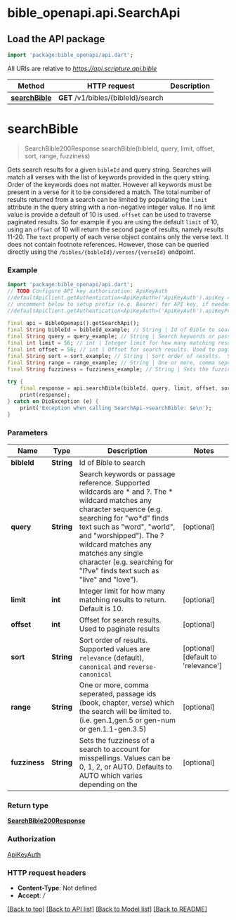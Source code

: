 # bible_openapi.api.SearchApi

## Load the API package
```dart
import 'package:bible_openapi/api.dart';
```

All URIs are relative to *https://api.scripture.api.bible*

Method | HTTP request | Description
------------- | ------------- | -------------
[**searchBible**](SearchApi.md#searchbible) | **GET** /v1/bibles/{bibleId}/search | 


# **searchBible**
> SearchBible200Response searchBible(bibleId, query, limit, offset, sort, range, fuzziness)



Gets search results for a given `bibleId` and query string.  Searches will match all verses with the list of keywords provided in the query string. Order of the keywords does not matter. However all keywords must be present in a verse for it to be considered a match. The total number of results returned from a search can be limited by populating the `limit` attribute in the query string with a non-negative integer value.  If no limit value is provide a default of 10 is used. `offset` can be used to traverse paginated results.  So for example if you are using the default `limit` of 10, using an `offset` of 10 will return the second page of results, namely results 11-20. The `text` property of each verse object contains only the verse text.  It does not contain footnote references. However, those can be queried directly using the `/bibles/{bibleId}/verses/{verseId}` endpoint. 

### Example
```dart
import 'package:bible_openapi/api.dart';
// TODO Configure API key authorization: ApiKeyAuth
//defaultApiClient.getAuthentication<ApiKeyAuth>('ApiKeyAuth').apiKey = 'YOUR_API_KEY';
// uncomment below to setup prefix (e.g. Bearer) for API key, if needed
//defaultApiClient.getAuthentication<ApiKeyAuth>('ApiKeyAuth').apiKeyPrefix = 'Bearer';

final api = BibleOpenapi().getSearchApi();
final String bibleId = bibleId_example; // String | Id of Bible to search
final String query = query_example; // String | Search keywords or passage reference.  Supported wildcards are * and ?.   The * wildcard matches any character sequence (e.g. searching for \"wo*d\" finds text such as \"word\", \"world\", and \"worshipped\").   The ? wildcard matches any matches any single character (e.g. searching for \"l?ve\" finds text such as \"live\" and \"love\"). 
final int limit = 56; // int | Integer limit for how many matching results to return. Default is 10.
final int offset = 56; // int | Offset for search results. Used to paginate results
final String sort = sort_example; // String | Sort order of results.  Supported values are `relevance` (default), `canonical` and `reverse-canonical`
final String range = range_example; // String | One or more, comma seperated, passage ids (book, chapter, verse) which the search will be limited to.  (i.e. gen.1,gen.5 or gen-num or gen.1.1-gen.3.5) 
final String fuzziness = fuzziness_example; // String | Sets the fuzziness of a search to account for misspellings. Values can be 0, 1, 2, or AUTO. Defaults to AUTO which varies depending on the 

try {
    final response = api.searchBible(bibleId, query, limit, offset, sort, range, fuzziness);
    print(response);
} catch on DioException (e) {
    print('Exception when calling SearchApi->searchBible: $e\n');
}
```

### Parameters

Name | Type | Description  | Notes
------------- | ------------- | ------------- | -------------
 **bibleId** | **String**| Id of Bible to search | 
 **query** | **String**| Search keywords or passage reference.  Supported wildcards are * and ?.   The * wildcard matches any character sequence (e.g. searching for \"wo*d\" finds text such as \"word\", \"world\", and \"worshipped\").   The ? wildcard matches any matches any single character (e.g. searching for \"l?ve\" finds text such as \"live\" and \"love\").  | [optional] 
 **limit** | **int**| Integer limit for how many matching results to return. Default is 10. | [optional] 
 **offset** | **int**| Offset for search results. Used to paginate results | [optional] 
 **sort** | **String**| Sort order of results.  Supported values are `relevance` (default), `canonical` and `reverse-canonical` | [optional] [default to 'relevance']
 **range** | **String**| One or more, comma seperated, passage ids (book, chapter, verse) which the search will be limited to.  (i.e. gen.1,gen.5 or gen-num or gen.1.1-gen.3.5)  | [optional] 
 **fuzziness** | **String**| Sets the fuzziness of a search to account for misspellings. Values can be 0, 1, 2, or AUTO. Defaults to AUTO which varies depending on the  | [optional] 

### Return type

[**SearchBible200Response**](SearchBible200Response.md)

### Authorization

[ApiKeyAuth](../README.md#ApiKeyAuth)

### HTTP request headers

 - **Content-Type**: Not defined
 - **Accept**: */*

[[Back to top]](#) [[Back to API list]](../README.md#documentation-for-api-endpoints) [[Back to Model list]](../README.md#documentation-for-models) [[Back to README]](../README.md)

